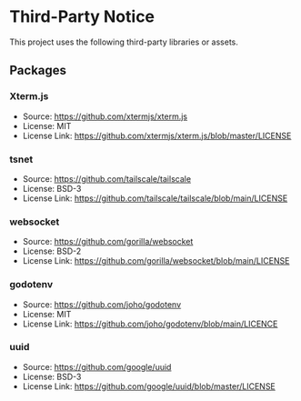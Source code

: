 # Third-Party Notice

This project uses the following third-party libraries or assets.

## Packages

### Xterm.js

- Source: <https://github.com/xtermjs/xterm.js>
- License: MIT
- License Link: <https://github.com/xtermjs/xterm.js/blob/master/LICENSE>

### tsnet

- Source: <https://github.com/tailscale/tailscale>
- License: BSD-3
- License Link: <https://github.com/tailscale/tailscale/blob/main/LICENSE>

### websocket

- Source: <https://github.com/gorilla/websocket>
- License: BSD-2
- License Link: <https://github.com/gorilla/websocket/blob/main/LICENSE>

### godotenv

- Source: <https://github.com/joho/godotenv>
- License: MIT
- License Link: <https://github.com/joho/godotenv/blob/main/LICENCE>

### uuid

- Source: <https://github.com/google/uuid>
- License: BSD-3
- License Link: <https://github.com/google/uuid/blob/master/LICENSE>
